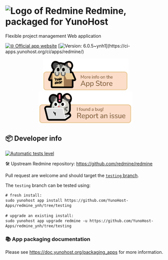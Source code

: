 <!--
N.B.: This README was automatically generated by <https://github.com/YunoHost/apps_tools/blob/main/readme_generator>
It shall NOT be edited by hand.
-->

<h1>
  <img src="https://raw.githubusercontent.com/YunoHost/apps/main/logos/redmine.png" width="32px" alt="Logo of Redmine">
  Redmine, packaged for YunoHost
</h1>

Flexible project management Web application

[![🌐 Official app website](https://img.shields.io/badge/Official_app_website-darkgreen?style=for-the-badge)](https://www.redmine.org)
[![Version: 6.0.5~ynh1](https://img.shields.io/badge/Version-6.0.5~ynh1-rgba(0,150,0,1)?style=for-the-badge)](https://ci-apps.yunohost.org/ci/apps/redmine/)

<div align="center">
<a href="https://apps.yunohost.org/app/redmine"><img height="100px" src="https://github.com/YunoHost/yunohost-artwork/raw/refs/heads/main/badges/neopossum-badges/badge_more_info_on_the_appstore.svg"/></a>
<a href="https://github.com/YunoHost-Apps/redmine_ynh/issues"><img height="100px" src="https://github.com/YunoHost/yunohost-artwork/raw/refs/heads/main/badges/neopossum-badges/badge_report_an_issue.svg"/></a>
</div>

## 📦 Developer info

[![Automatic tests level](https://apps.yunohost.org/badge/cilevel/redmine)](https://ci-apps.yunohost.org/ci/apps/redmine/)

🛠️ Upstream Redmine repository: <https://github.com/redmine/redmine>

Pull request are welcome and should target the [`testing` branch](https://github.com/YunoHost-Apps/redmine_ynh/tree/testing).

The `testing` branch can be tested using:
```
# fresh install:
sudo yunohost app install https://github.com/YunoHost-Apps/redmine_ynh/tree/testing

# upgrade an existing install:
sudo yunohost app upgrade redmine -u https://github.com/YunoHost-Apps/redmine_ynh/tree/testing
```

### 📚 App packaging documentation

Please see <https://doc.yunohost.org/packaging_apps> for more information.